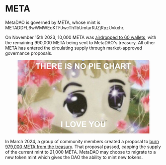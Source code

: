# META

MetaDAO is governed by META, whose mint is METADDFL6wWMWEoKTFJwcThTbUmtarRJZjRpzUvkxhr.

On November 15th 2023, 10,000 META was [airdropped to 60 wallets](https://blog.metadao.fi/the-meta-dao-decentralizes-d2d01dd5aa45), with the remaining 990,000 META being sent to MetaDAO's treasury. All other META has entered the circulating supply through market-approved governance proposals.

<figure><img src="../.gitbook/assets/image.png" alt=""><figcaption></figcaption></figure>

In March 2024, a group of community members created a proposal to [burn 979,000 META from the treasury](https://futarchy.metadao.fi/metadao/proposals/ELwCkHt1U9VBpUFJ7qGoVMatEwLSr1HYj9q9t8JQ1NcU). That proposal passed, capping the supply of the current mint to 21,000 META. MetaDAO may choose to migrate to a new token mint which gives the DAO the ability to mint new tokens.
